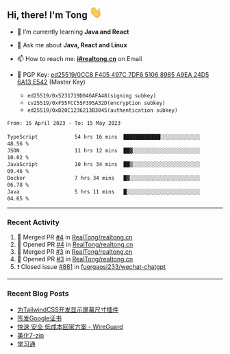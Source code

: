 ## Hi, there! I'm Tong <img src="https://raw.githubusercontent.com/realtong/realtong/main/wave.gif" width="30px">



- 🌱 I’m currently learning **Java and React**
- 💬 Ask me about **Java, React and Linux**
- 📫 How to reach me: **[i#realtong.cn](mailto:i@realtong.cn)** on Email
- 🔑 PGP Key: [ed25519/0CC8 F405 497C 7DF6 5106 8985 A9EA 24D5 6A13 E542](https://github.com/RealTong.gpg) (Master Key)
  
  - `ed25519/0x5231719D046AFA48(signing subkey)`
  - `cv25519/0xF55FCC55F395A32D(encryption subkey)`
  - `ed25519/0xD20C1236213B3045(authentication subkey)`

<!--START_SECTION:waka-->

```text
From: 15 April 2023 - To: 15 May 2023

TypeScript            54 hrs 16 mins  ████████████░░░░░░░░░░░░░   48.56 %
JSON                  11 hrs 12 mins  ██▓░░░░░░░░░░░░░░░░░░░░░░   10.02 %
JavaScript            10 hrs 34 mins  ██▒░░░░░░░░░░░░░░░░░░░░░░   09.46 %
Docker                7 hrs 34 mins   █▓░░░░░░░░░░░░░░░░░░░░░░░   06.78 %
Java                  5 hrs 11 mins   █░░░░░░░░░░░░░░░░░░░░░░░░   04.65 %
```

<!--END_SECTION:waka-->

---
### Recent Activity

<!--START_SECTION:activity-->
1. 🎉 Merged PR [#4](https://github.com/RealTong/realtong.cn/pull/4) in [RealTong/realtong.cn](https://github.com/RealTong/realtong.cn)
2. 💪 Opened PR [#4](https://github.com/RealTong/realtong.cn/pull/4) in [RealTong/realtong.cn](https://github.com/RealTong/realtong.cn)
3. 🎉 Merged PR [#3](https://github.com/RealTong/realtong.cn/pull/3) in [RealTong/realtong.cn](https://github.com/RealTong/realtong.cn)
4. 💪 Opened PR [#3](https://github.com/RealTong/realtong.cn/pull/3) in [RealTong/realtong.cn](https://github.com/RealTong/realtong.cn)
5. ❗️ Closed issue [#881](https://github.com/fuergaosi233/wechat-chatgpt/issues/881) in [fuergaosi233/wechat-chatgpt](https://github.com/fuergaosi233/wechat-chatgpt)
<!--END_SECTION:activity-->

---
### Recent Blog Posts
<!-- BLOG-POST-LIST:START -->
- [为TailwindCSS开发显示屏幕尺寸插件](https://www.realtong.cn/blog/tailwindcssplugin)
- [签发Google证书](https://www.realtong.cn/blog/auto-issue-google-public-certificates-using-acmedotsh)
- [快速 安全 低成本回家方案 - WireGuard](https://www.realtong.cn/blog/8)
- [美化7-zip](https://www.realtong.cn/blog/3)
- [学习通](https://www.realtong.cn/blog/1)
<!-- BLOG-POST-LIST:END -->